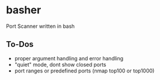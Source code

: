 # basher
Port Scanner written in bash


## To-Dos
- proper argument handling and error handling
- "quiet" mode, dont show closed ports
- port ranges or predefined ports (nmap top100 or top1000)
